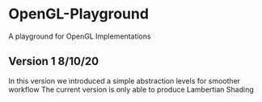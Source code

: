 # OpenGL-Playground
A playground for OpenGL Implementations

## Version 1 8/10/20
In this version we introduced a simple abstraction levels for smoother workflow
The current version is only able to produce Lambertian Shading

